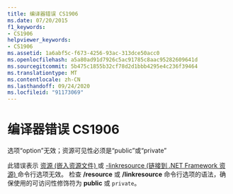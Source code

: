 ```yaml
---
title: 编译器错误 CS1906
ms.date: 07/20/2015
f1_keywords:
- CS1906
helpviewer_keywords:
- CS1906
ms.assetid: 1a6abf5c-f673-4256-93ac-313dce50acc0
ms.openlocfilehash: a5a80ad91d7926c5ac91785c8aac95282609641d
ms.sourcegitcommit: 5b475c1855b32cf78d2d1bbb4295e4c236f39464
ms.translationtype: MT
ms.contentlocale: zh-CN
ms.lasthandoff: 09/24/2020
ms.locfileid: "91173069"
---
```

# <a name="compiler-error-cs1906"></a>编译器错误 CS1906

选项“option”无效；资源可见性必须是“public”或“private”  
  
 此错误表示 [资源 (嵌入资源文件) ](../language-reference/compiler-options/resource-compiler-option.md) 或 [-linkresource (链接到 .NET Framework 资源) ](../language-reference/compiler-options/linkresource-compiler-option.md) 命令行选项无效。 检查 **/resource** 或 **/linkresource** 命令行选项的语法，确保使用的可访问性修饰符为 **public** 或 `private`。
